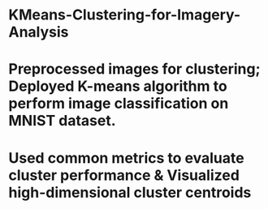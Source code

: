 # KMeans-Clustering-for-Imagery-Analysis

# Preprocessed images for clustering; Deployed K-means algorithm to perform image classification on MNIST dataset.
# Used common metrics to evaluate cluster performance & Visualized high-dimensional cluster centroids
